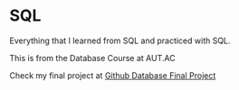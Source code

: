 # SQL

Everything that I learned from SQL and practiced with SQL.

This is from the Database Course at AUT.AC

Check my final project at [Github Database Final Project](https://github.com/amirhnajafiz/DB-Final-Project)
